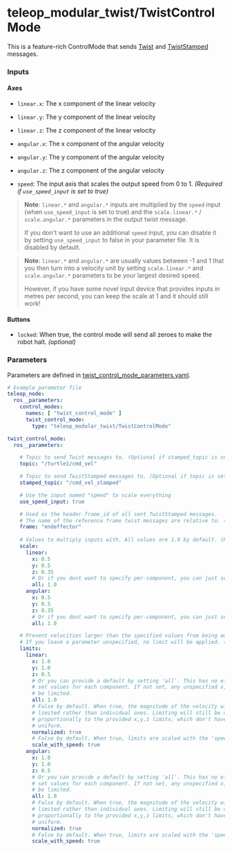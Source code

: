 # teleop_modular_twist/TwistControlMode

This is a feature-rich ControlMode that sends [Twist](https://docs.ros2.org/latest/api/geometry_msgs/msg/Twist.html) and [TwistStamped](https://docs.ros2.org/latest/api/geometry_msgs/msg/TwistStamped.html) messages.

### Inputs

#### Axes
- `linear.x`: The x component of the linear velocity
- `linear.y`: The y component of the linear velocity
- `linear.z`: The z component of the linear velocity
- `angular.x`: The x component of the angular velocity
- `angular.y`: The y component of the angular velocity
- `angular.z`: The z component of the angular velocity


- `speed`: The input axis that scales the output speed from 0 to 1. *(Required if `use_speed_input` is set to true)*

> **Note**: `linear.*` and `angular.*` inputs are multiplied by the `speed` input (when `use_speed_input` is set to 
> true) and the `scale.linear.*` / `scale.angular.*` parameters in the output twist message. 
> 
> If you don't want to use an additional `speed` input, you can disable it by setting `use_speed_input` to false in 
> your parameter file. It is disabled by default.
 
> **Note**: `linear.*` and `angular.*` are usually values between -1 and 1 that you then turn into a velocity unit by 
> setting `scale.linear.*` and `scale.angular.*` parameters to be your largest desired speed. 
> 
> However, if you have some novel input device that provides inputs in metres per second, you can keep the scale at 1 
> and it should still work!

#### Buttons

- `locked`: When true, the control mode will send all zeroes to make the robot halt. *(optional)*

### Parameters

Parameters are defined in [twist_control_mode_parameters.yaml](./src/twist_control_mode_parameters.yaml). 

```yaml
# Example parameter file
teleop_node:
  ros__parameters:
    control_modes:
      names: [ "twist_control_mode" ]
      twist_control_mode:
        type: "teleop_modular_twist/TwistControlMode"

twist_control_mode:
  ros__parameters:

    # Topic to send Twist messages to. (Optional if stamped_topic is set)
    topic: "/turtle1/cmd_vel"

    # Topic to send TwistStamped messages to. (Optional if topic is set) 
    stamped_topic: "/cmd_vel_stamped"

    # Use the input named "speed" to scale everything
    use_speed_input: true

    # Used as the header.frame_id of all sent TwistStamped messages. 
    # The name of the reference frame twist messages are relative to. (Optional)
    frame: "endeffector"
    
    # Values to multiply inputs with. All values are 1.0 by default. (Recommended)
    scale:
      linear:
        x: 0.5
        y: 0.5
        z: 0.35
        # Or if you dont want to specify per-component, you can just set all
        all: 1.0
      angular:
        x: 0.5
        y: 0.5
        z: 0.35
        # Or if you dont want to specify per-component, you can just set all
        all: 1.0

    # Prevent velocities larger than the specified values from being emitted
    # If you leave a parameter unspecified, no limit will be applied. (Optional)
    limits: 
      linear:
        x: 1.0
        y: 1.0
        z: 0.5
        # Or you can provide a default by setting 'all'. This has no effect if you 
        # set values for each component. If not set, any unspecified x,y,z will not 
        # be limited.
        all: 1.0
        # False by default. When true, the magnitude of the velocity will be 
        # limited rather than individual axes. Limiting will still be done  
        # proportionally to the provided x,y,z limits, which don't have to be
        # uniform.
        normalized: true
        # False by default. When true, limits are scaled with the 'speed' input.
        scale_with_speed: true
      angular:
        x: 1.0
        y: 1.0
        z: 0.5
        # Or you can provide a default by setting 'all'. This has no effect if you 
        # set values for each component. If not set, any unspecified x,y,z will not 
        # be limited.
        all: 1.0
        # False by default. When true, the magnitude of the velocity will be 
        # limited rather than individual axes. Limiting will still be done  
        # proportionally to the provided x,y,z limits, which don't have to be
        # uniform.
        normalized: true
        # False by default. When true, limits are scaled with the 'speed' input.
        scale_with_speed: true
      
```
